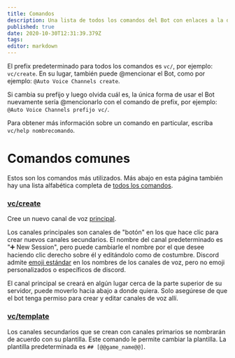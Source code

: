 ```yaml
---
title: Comandos
description: Una lista de todos los comandos del Bot con enlaces a la documentación más detallada para cada uno.
published: true
date: 2020-10-30T12:31:39.379Z
tags: 
editor: markdown
---
```


El prefix predeterminado para todos los comandos es `vc/`, por ejemplo: `vc/create`. En su lugar, también puede @mencionar el Bot, como por ejemplo: `@Auto Voice Channels create`.

Si cambia su prefijo y luego olvida cuál es, la única forma de usar el Bot nuevamente sería @mencionarlo con el comando de prefix, por ejemplo: `@Auto Voice Channels prefijo vc/`.

Para obtener más información sobre un comando en particular, escriba `vc/help nombrecomando`.


#  Comandos comunes

Estos son los comandos más utilizados. Más abajo en esta página también hay una lista alfabética completa de [todos los comandos](/commands#list-de-todos-los-comandos).


### [vc/create](/commands/create)
Cree un nuevo canal de voz [principal](/how-it-works#canales-principales-y-secundarios).

Los canales principales son canales de "botón" en los que hace clic para crear nuevos canales secundarios. El nombre del canal predeterminado es "➕ New Session", pero puede cambiarle el nombre por el que desee haciendo clic derecho sobre él y editándolo como de costumbre. Discord admite [emoji estándar](http://www.unicode.org/emoji/charts/full-emoji-list.html) en los nombres de los canales de voz, pero no emoji personalizados o específicos de discord.

El canal principal se creará en algún lugar cerca de la parte superior de su servidor, puede moverlo hacia abajo a donde quiera. Solo asegúrese de que el bot tenga permiso para crear y editar canales de voz allí.

### [vc/template](/commands/template)
Los canales secundarios que se crean con canales primarios se nombrarán de acuerdo con su plantilla. Este comando le permite cambiar la plantilla. La plantilla predeterminada es `## [@@game_name@@]`.